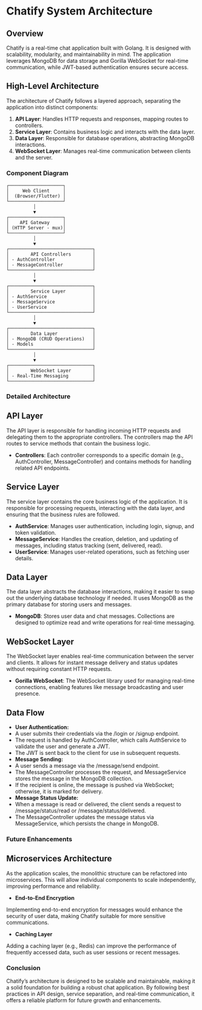 # Chatify System Architecture

## Overview

Chatify is a real-time chat application built with Golang. It is designed with scalability, modularity, and maintainability in mind. The application leverages MongoDB for data storage and Gorilla WebSocket for real-time communication, while JWT-based authentication ensures secure access.

## High-Level Architecture

The architecture of Chatify follows a layered approach, separating the application into distinct components:

1. **API Layer**: Handles HTTP requests and responses, mapping routes to controllers.
2. **Service Layer**: Contains business logic and interacts with the data layer.
3. **Data Layer**: Responsible for database operations, abstracting MongoDB interactions.
4. **WebSocket Layer**: Manages real-time communication between clients and the server.

### Component Diagram

```plaintext
┌────────────────────┐
│     Web Client     │
│  (Browser/Flutter) │
└────────────────────┘
          │
          ▼
┌────────────────────┐
│    API Gateway     │
│ (HTTP Server - mux)│
└────────────────────┘
          │
          ▼
┌───────────────────────────────┐
│        API Controllers        │
│ - AuthController              │
│ - MessageController           │
└───────────────────────────────┘
          │
          ▼
┌───────────────────────────────┐
│        Service Layer          │
│ - AuthService                 │
│ - MessageService              │
│ - UserService                 │
└───────────────────────────────┘
          │
          ▼
┌───────────────────────────────┐
│        Data Layer             │
│ - MongoDB (CRUD Operations)   │
│ - Models                      │
└───────────────────────────────┘
          │
          ▼
┌───────────────────────────────┐
│        WebSocket Layer        │
│ - Real-Time Messaging         │
└───────────────────────────────┘
```

### Detailed Architecture

## API Layer

The API layer is responsible for handling incoming HTTP requests and delegating them to the appropriate controllers. The controllers map the API routes to service methods that contain the business logic.

- **Controllers**: Each controller corresponds to a specific domain (e.g., AuthController, MessageController) and contains methods for handling related API endpoints.

## Service Layer

The service layer contains the core business logic of the application. It is responsible for processing requests, interacting with the data layer, and ensuring that the business rules are followed.

- **AuthService**: Manages user authentication, including login, signup, and token validation.
- **MessageService**: Handles the creation, deletion, and updating of messages, including status tracking (sent, delivered, read).
- **UserService**: Manages user-related operations, such as fetching user details.

## Data Layer

The data layer abstracts the database interactions, making it easier to swap out the underlying database technology if needed. It uses MongoDB as the primary database for storing users and messages.

- **MongoDB**: Stores user data and chat messages. Collections are designed to optimize read and write operations for real-time messaging.

## WebSocket Layer

The WebSocket layer enables real-time communication between the server and clients. It allows for instant message delivery and status updates without requiring constant HTTP requests.

- **Gorilla WebSocket**: The WebSocket library used for managing real-time connections, enabling features like message broadcasting and user presence.

## Data Flow

- **User Authentication:**
 - A user submits their credentials via the /login or /signup endpoint.
 - The request is handled by AuthController, which calls AuthService to validate the user and generate a JWT.
 -	The JWT is sent back to the client for use in subsequent requests.
- **Message Sending:**
 - A user sends a message via the /message/send endpoint.
 - The MessageController processes the request, and MessageService stores the message in the MongoDB collection.
 - If the recipient is online, the message is pushed via WebSocket; otherwise, it is marked for delivery.
- **Message Status Update:**
 - When a message is read or delivered, the client sends a request to /message/status/read or /message/status/delivered.
 - The MessageController updates the message status via MessageService, which persists the change in MongoDB.

### Future Enhancements

## Microservices Architecture

As the application scales, the monolithic structure can be refactored into microservices. This will allow individual components to scale independently, improving performance and reliability.

 - **End-to-End Encryption**

Implementing end-to-end encryption for messages would enhance the security of user data, making Chatify suitable for more sensitive communications.

- **Caching Layer**

Adding a caching layer (e.g., Redis) can improve the performance of frequently accessed data, such as user sessions or recent messages.

### Conclusion

Chatify’s architecture is designed to be scalable and maintainable, making it a solid foundation for building a robust chat application. By following best practices in API design, service separation, and real-time communication, it offers a reliable platform for future growth and enhancements.